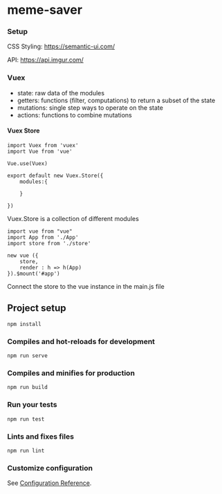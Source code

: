 # meme-saver

### Setup

CSS Styling: https://semantic-ui.com/

API: https://api.imgur.com/

### Vuex

- state:      raw data of the modules
- getters:    functions (filter, computations) to return a subset of the state
- mutations:  single step ways to operate on the state
- actions:    functions to combine mutations

#### Vuex Store

```
import Vuex from 'vuex'
import Vue from 'vue'

Vue.use(Vuex)

export default new Vuex.Store({
    modules:{
        
    }

})
```
Vuex.Store is a collection of different modules

```
import vue from "vue"
import App from './App'
import store from './store'

new vue ({
    store,
    render : h => h(App)
}).$mount('#app')
```
Connect the store to the vue instance in the main.js file

## Project setup
```
npm install
```

### Compiles and hot-reloads for development
```
npm run serve
```

### Compiles and minifies for production
```
npm run build
```

### Run your tests
```
npm run test
```

### Lints and fixes files
```
npm run lint
```

### Customize configuration
See [Configuration Reference](https://cli.vuejs.org/config/).
